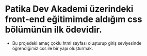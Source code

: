 # Patika Dev Akademi üzerindeki front-end eğitimimde aldığım css bölümünün ilk ödevidir.

* Bu projedeki amaç çoklu html sayfası oluşturup giriş seviyesinde öğrendiğimiz css ile bir yapı oluşturmak.